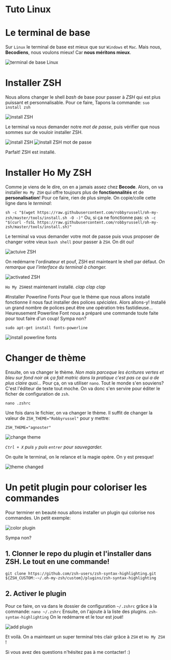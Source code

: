 # Tuto Linux

# Le terminal de base
Sur `Linux` le terminal de base est mieux que sur `Windows` et `Mac`. Mais nous, **Becodiens**, nous voulons mieux! Car **nous méritons mieux**.

![terminal de base Linux](screen/linux/screen1.png)

# Installer ZSH
Nous allons changer le shell *bash* de base pour passer à *ZSH* qui est plus puissant et personnalisable. Pour ce faire, Tapons la commande:
`suo install zsh`

![install ZSH](screen/linux/screen2.png)

Le terminal va nous demander notre *mot de passe*, puis vérifier que nous sommes sur de vouloir installer ZSH.

![install ZSH](screen/linux/screen3.jpg)
![install ZSH mot de passe](screen/linux/screen4.png)

Parfait! ZSH est installé.

# Installer Ho My ZSH
Comme je viens de le dire, on en a jamais assez chez **Becode**. Alors, on va installer `Ho My ZSH` qui offre toujours plus de **fonctionnalités** et de **personalisation**!
Pour ce faire, rien de plus simple. On copie/colle cette ligne dans le *terminal*:

`sh -c "$(wget https://raw.githubusercontent.com/robbyrussell/oh-my-zsh/master/tools/install.sh -O -)"`
Ou, si ça ne fonctionne pas:
`sh -c "$(curl -fsSL https://raw.githubusercontent.com/robbyrussell/oh-my-zsh/master/tools/install.sh)"`

Le terminal va vous demander votre mot de passe puis vous proposer de changer votre vieux `bash shell` pour passer à `ZSH`. On dit oui!

![actuive ZSH](screen/linux/screen5.png)

On redémarre l'ordinateur et pouf, ZSH est mainteant le shell par défaut. *On remarque que l'interface du terminal à changer.*

![activated ZSH](screen/linux/screen6.png)

`Ho My ZSH`est maintenant installé. *clap clap clap*

#Installer Powerline Fonts
Pour que le thème que nous allons installé fonctionne il nous faut installer des polices *spéciales*.
Alors allons-y! Installé un grand nombre de polices peut être une opération très fastidieuse... Heureusement Powerline Font nous a préparé une commande toute faite pour tout faire d'un coup! Sympa non?

`sudo apt-get install fonts-powerline`

![install powerline fonts](screen/linux/screen7.png)

# Changer de thème
Ensuite, on va changer le thème. *Non mais parceque les écritures vertes et bleu sur fond noir ok ça fait matric dans la pratique c'est pas ce qui a de plus claire quoi...*
Pour ça, on va utiliser `nano`. Tout le monde s'en souviens? C'est l'éditeur de texte tout moche. On va donc s'en servire pour éditer le ficher de configuration de `zsh`.

`nano .zshrc`

Une fois dans le fichier, on va changer le thème. Il suffit de changer la valeur de `ZSH_THEME="Robbyrussel"` pour y mettre: 

`ZSH_THEME="agnoster"`

![change theme](screen/linux/screen8.png)

*`Ctrl + X` puis `y` puis `entrer` pour sauvegarder.*

On quite le terminal, on le relance et la magie opère. On y est presque!

![theme changed](screen/linux/screen11.png)

# Un petit plugin pour coloriser les commandes
Pour terminer en beauté nous allons installer un plugin qui colorise nos commandes.
Un petit exemple:

![color plugin](screen/linux/screen13.png)

Sympa non?

## 1. Clonner le repo du plugin et l'installer dans ZSH. Le tout en une commande!
`git clone https://github.com/zsh-users/zsh-syntax-highlighting.git ${ZSH_CUSTOM:-~/.oh-my-zsh/custom}/plugins/zsh-syntax-highlighting`

## 2. Activer le plugin
Pour ce faire, on va dans le dossier de configuration `~/.zshrc` grâce à la commande: 
`nano ~/.zshrc`
Ensuite, on l'ajoute à la liste des plugins. 
`zsh-syntax-highlighting`
On le redémarre et le tour est joué!

![add plugin](screen/linux/screen12.png)

Et voilà. On a mainteant un super terminal très clair grâce à `ZSH` et `Ho My ZSH` !

Si vous avez des questions n'hésitez pas à me contacter! :)
